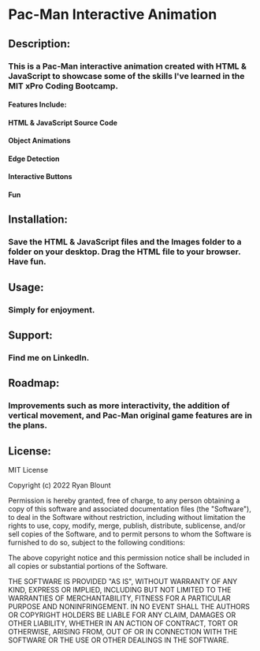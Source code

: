 # Pac-Man Interactive Animation

## Description:
 ### This is a Pac-Man interactive animation created with HTML & JavaScript to showcase some of the skills I've learned in the MIT xPro Coding Bootcamp.
  #### Features Include:
   #### HTML & JavaScript Source Code
   #### Object Animations
   #### Edge Detection
   #### Interactive Buttons
   #### Fun
   
## Installation:
 ### Save the HTML & JavaScript files and the Images folder to a folder on your desktop. Drag the HTML file to your browser. Have fun.

## Usage:
 ### Simply for enjoyment.

## Support:
 ### Find me on LinkedIn.

## Roadmap:
 ### Improvements such as more interactivity, the addition of vertical movement, and Pac-Man original game features are in the plans.

## License:

  MIT License

  Copyright (c) 2022 Ryan Blount

  Permission is hereby granted, free of charge, to any person obtaining a copy
  of this software and associated documentation files (the "Software"), to deal
  in the Software without restriction, including without limitation the rights
  to use, copy, modify, merge, publish, distribute, sublicense, and/or sell
  copies of the Software, and to permit persons to whom the Software is
  furnished to do so, subject to the following conditions:

  The above copyright notice and this permission notice shall be included in all
  copies or substantial portions of the Software.

  THE SOFTWARE IS PROVIDED "AS IS", WITHOUT WARRANTY OF ANY KIND, EXPRESS OR
  IMPLIED, INCLUDING BUT NOT LIMITED TO THE WARRANTIES OF MERCHANTABILITY,
  FITNESS FOR A PARTICULAR PURPOSE AND NONINFRINGEMENT. IN NO EVENT SHALL THE
  AUTHORS OR COPYRIGHT HOLDERS BE LIABLE FOR ANY CLAIM, DAMAGES OR OTHER
  LIABILITY, WHETHER IN AN ACTION OF CONTRACT, TORT OR OTHERWISE, ARISING FROM,
  OUT OF OR IN CONNECTION WITH THE SOFTWARE OR THE USE OR OTHER DEALINGS IN THE
  SOFTWARE.
